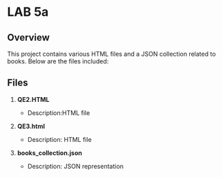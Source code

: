 # LAB 5a

## Overview
This project contains various HTML files and a JSON collection related to books. Below are the files included:

## Files

1. **QE2.HTML**  
   - Description:HTML file
  

2. **QE3.html**  
   - Description: HTML file

3. **books_collection.json**  
   - Description: JSON representation 

